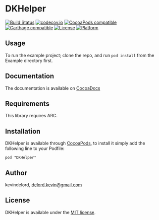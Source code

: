 # DKHelper

[![Build Status](https://travis-ci.org/matej/DKHelper.svg?branch=master)](https://travis-ci.org/kevindelord/DKHelper)
[![codecov.io](https://codecov.io/github/matej/DKHelper/coverage.svg?branch=master)](https://codecov.io/gh/kevindelord/DKHelper)
[![CocoaPods compatible](https://img.shields.io/cocoapods/v/DKHelper.svg?style=flat)](https://cocoapods.org/pods/DKHelper)
[![Carthage compatible](https://img.shields.io/badge/Carthage-compatible-4BC51D.svg?style=flat)](https://github.com/kevindelord/DKHelper)
[![License](https://img.shields.io/cocoapods/l/DKHelper.svg?style=flat)](http://cocoadocs.org/docsets/DKHelper)
[![Platform](https://img.shields.io/cocoapods/p/DKHelper.svg?style=flat)](http://cocoadocs.org/docsets/DKHelper)

## Usage

To run the example project; clone the repo, and run `pod install` from the Example directory first.

## Documentation

The documentation is available on [CocoaDocs](http://cocoadocs.org/docsets/DKHelper)

## Requirements

This library requires ARC.

## Installation

DKHelper is available through [CocoaPods](http://cocoapods.org), to install
it simply add the following line to your Podfile:

    pod "DKHelper"

## Author

kevindelord, delord.kevin@gmail.com

## License

DKHelper is available under the [MIT license](https://github.com/kevindelord/DKHelper/blob/master/LICENSE).
